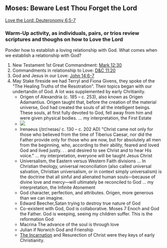 ## Moses: Beware Lest Thou Forget the Lord

[Love the Lord: Deuteronomy 6:5-7](https://www.churchofjesuschrist.org/study/scriptures/ot/deut/6?lang=eng&id=5-7#p3)

### Warm-Up activity, as individuals, pairs, or trios review scriptures and thoughs on how to Love the Lord
Ponder how to establish a loving relationship with God. What comes when we establish a relationship with God?  
1. New Testament 1st Great Commandment: [Mark 12:30](https://www.churchofjesuschrist.org/study/scriptures/nt/mark/12?lang=eng&id=30#p29)
2. Commandments in relationship to Love: [D&C 11:20](https://www.churchofjesuschrist.org/study/scriptures/dc-testament/dc/11?lang=eng&id=20#p19)
3. God and Jesus in our Love: [John 14:6-7](https://www.churchofjesuschrist.org/study/scriptures/nt/john/14?lang=eng&id=6-7#p5)
4. May Stake fireside we had Terryl and Fiona Givens, they spoke of the "The Healing Truths of the Resotration".  Their topics began with our undertandin of God.  A lot was supplemented by early Chritianity.
    * Origen of Alexandria (c. 185 – c. 253), also known as Origen Adamantius. Origen taught that, before the creation of the material universe, God had created the souls of all the intelligent beings. These souls, at first fully devoted to God, fell away from him and were given physical bodies. ... my interpretation, the First Estate
    * <img src="https://en.wikipedia.org/wiki/Origen#/media/File:Shield-Trinity-Scutum-Fidei-English.svg"/>
    * Irenaeus (/ɪrɪˈneɪəs/ c. 130 – c. 202 AD) "Christ came not only for those who believed from the time of Tiberius Caesar, nor did the Father provide only for those who are now, but for absolutely all men from the beginning, who, according to their ability, feared and loved God and lived justly. . . and desired to see Christ and to hear His voice." ... my interpretation, everyone will be taught Jesus Christ
    * Universalism, the Eastern versus Western Faith divisions ... In Christian theology, universal reconciliation (also called universal salvation, Christian universalism, or in context simply universalism) is the doctrine that all sinful and alienated human souls—because of divine love and mercy—will ultimately be reconciled to God ... my interpretation, the Infinite Atonement
    * God character, perfection, and attributes.  Origen, more generous than we can imagine.
    * Edward Beecher,Satan trying to destroy true nature of God
    * Co-existent with God, God is collaborative.  Moses 7 Enoch and God the Father.  God is weeping, seeing my children suffer.  This is the reformation God
    * Macrina The advance of the soul is through love
    * Julian if Norwich God and Frienship
    * <a href="https://en.wikipedia.org/wiki/Incarnation_(Christianity)">The Incarnation</a> and Resurection of Christ were they keys of early Christianity.
